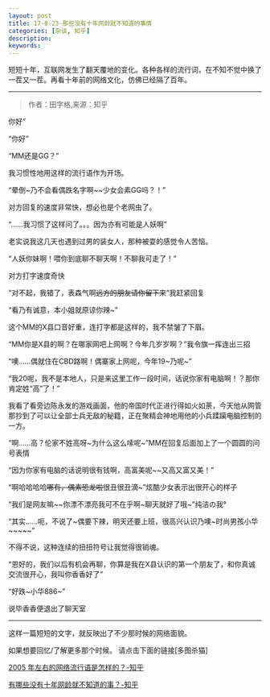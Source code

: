 ```yaml
---
layout: post
title: 17-8-23-那些没有十年网龄就不知道的事情
categories: [杂谈, 知乎]
description: 
keywords: 
---
```


短短十年，互联网发生了翻天覆地的变化。各种各样的流行词，在不知不觉中换了一茬又一茬。再看十年前的网络文化，仿佛已经隔了百年。

---

>作者：田字格,来源：知乎

你好”

 “你好”

 “MM还是GG？”

我习惯性地用这样的流行语作为开场。 

“晕倒~乃不会看偶跌名字啊~~少女会素GG吗？！”

对方回复的速度非常快，想必也是个老网虫了。

 “……我习惯了这样问了。。。因为亦有可能是人妖啊”

老实说我这几天也遇到过男的装女人，那种被耍的感觉令人苦恼。

 “人妖你妹啊！喂你到底聊不聊天啊！不聊我可走了！”

对方打字速度奇快

 “对不起，我错了，表森气啊~~远方的朋友请你留下来~~”我赶紧回复 

“看乃有诚意，本小姐就原谅你辣~”

这个MM的X县口音好重，连打字都是这样的，我不禁皱了下眉。

 “MM你是X县的啊？在哪家网吧上网啊？今年几岁岁啊？”我令旗一挥连出三招 

“噢……偶就住在CBD路啊！偶寨家上网呢，今年19~乃呢~” 

“我20呢，我不是本地人，只是来这里工作一段时间，话说你家有电脑啊！？那你肯定姓“高”了！”

我看了看旁边陈永发的游戏画面，他的帝国时代正进行得如火如荼，今天他从网管那抄到了可以让全部士兵无敌的秘籍，正在聚精会神地用他的小兵蹂躏电脑控制的一方。

 “啊……高？伦家不姓高呀~为什么这么嗦呢~”MM在回复后面加上了一个圆圆的问号表情

 “因为你家有电脑的话说明很有钱啊，高富美呢~~又高又富又美！”

 “啊哈哈哈哈~~哪有，偶素恐龙啦~~很丑很丑滴~”炫酷少女表示出很开心的样子

 “我们是网友嘛~~你漂不漂亮我可不在乎啊~聊天就好了哦~”纯洁の我°

“其实……呃，不说了~偶要下辣，明天还要上班，很高兴认识乃噢~时尚男孩小华~~~~~”

不得不说，这种连续的扭扭符号让我觉得很销魂。

“恩好的，我们以后有机会再聊，你算是我在X县认识的第一个朋友了，和你真诚交流很开心，我叫你香香好了” 

“好跌~小华886~”

说毕香香便退出了聊天室



---

这样一篇短短的文字，就反映出了不少那时候的网络面貌。

如果想要回忆/了解更多那个时候。 请点击下面的链接[多图杀猫]

[2005 年左右的网络流行语是怎样的？-知乎](https://www.zhihu.com/question/28185821)

[有哪些没有十年网龄就不知道的事？-知乎](https://www.zhihu.com/question/38624160)